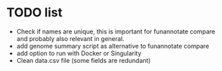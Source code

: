# TODO list

- Check if names are unique, this is important for funannotate compare and probably also relevant in general.
- add genome summary script as alternative to funannotate compare
- add option to run with Docker or Singularity 
- Clean data.csv file (some fields are redundant)
